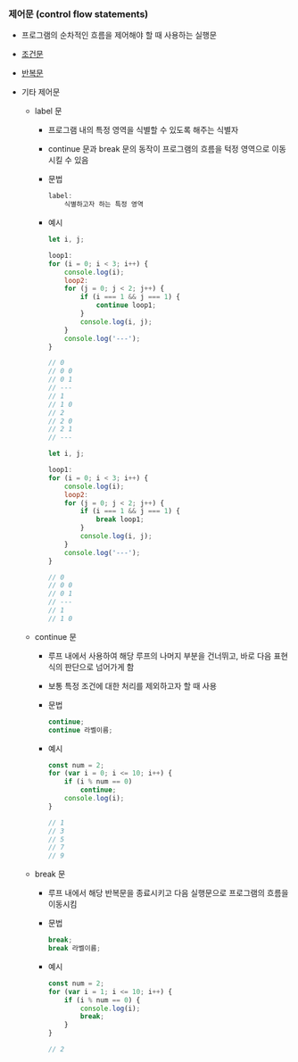 ### 제어문 (control flow statements)

- 프로그램의 순차적인 흐름을 제어해야 할 때 사용하는 실행문

- [조건문](./231009_JavaScript_조건문.md)

- [반복문](./231010_JavaScript_반복문.md)

- 기타 제어문
  
  - label 문
    
    - 프로그램 내의 특정 영역을 식별할 수 있도록 해주는 식별자
    
    - continue 문과 break 문의 동작이 프로그램의 흐름을 턱정 영역으로 이동시킬 수 있음
    
    - 문법
      
      ```javascript
      label:
          식별하고자 하는 특정 영역
      ```
    
    - 예시
      
      ```javascript
      let i, j;
      
      loop1:
      for (i = 0; i < 3; i++) {
          console.log(i);
          loop2:
          for (j = 0; j < 2; j++) {
              if (i === 1 && j === 1) {
                  continue loop1;
              }
              console.log(i, j);
          }
          console.log('---');
      }
      
      // 0
      // 0 0
      // 0 1
      // ---
      // 1
      // 1 0
      // 2
      // 2 0
      // 2 1
      // ---
      ```
      
      ```javascript
      let i, j;
      
      loop1:
      for (i = 0; i < 3; i++) {
          console.log(i);
          loop2:
          for (j = 0; j < 2; j++) {
              if (i === 1 && j === 1) {
                  break loop1;
              }
              console.log(i, j);
          }
          console.log('---');
      }
      
      // 0
      // 0 0
      // 0 1
      // ---
      // 1
      // 1 0
      ```
  
  - continue 문
    
    - 루프 내에서 사용하여 해당 루프의 나머지 부분을 건너뛰고, 바로 다음 표현식의 판단으로 넘어가게 함
    
    - 보통 특정 조건에 대한 처리를 제외하고자 할 때 사용
    
    - 문법
      
      ```javascript
      continue;
      continue 라벨이름;
      ```
    
    - 예시
      
      ```javascript
      const num = 2;
      for (var i = 0; i <= 10; i++) {
          if (i % num == 0)
              continue;
          console.log(i);
      }
      
      // 1
      // 3
      // 5
      // 7
      // 9
      ```
  
  - break 문
    
    - 루프 내에서 해당 반복문을 종료시키고 다음 실행문으로 프로그램의 흐름을 이동시킴
    
    - 문법
      
      ```javascript
      break;
      break 라벨이름;
      ```
    
    - 예시
      
      ```javascript
      const num = 2;
      for (var i = 1; i <= 10; i++) {
          if (i % num == 0) {
              console.log(i);
              break;
          }
      }
      
      // 2
      ```